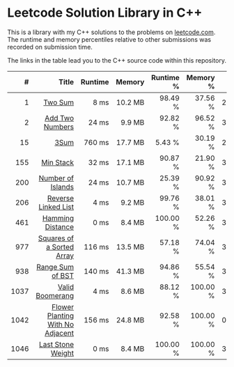 # Leetcode Solution Library in C++

This is a library with my C++ solutions to the problems on [leetcode.com](https://leetcode.com). The runtime and memory
percentiles relative to other submissions was recorded on submission time.

The links in the table lead you to the C++ source code within this repository.


| #     | Title                                        | Runtime | Memory  | Runtime % | Memory % | Submit Date |
| ----: | -----------------------------------------:   | ------: | ------: | --------: | -------: | ----------: |
| 1     | [Two Sum](src/twoSum.cpp)                    | 8 ms    | 10.2 MB | 98.49 %   | 37.56 %  | 27.05.2019  |
| 2     | [Add Two Numbers](src/addTwoNumbers.cpp)     | 24 ms   | 9.9 MB  | 92.82 %   | 96.52 %  | 30.05.2019  |
| 15     | [3Sum](src/threeSum.cpp)     | 760 ms   | 17.7 MB  | 5.43 %   | 30.19 %  | 29.05.2019  |
| 155   | [Min Stack](src/MinStack.cpp)                | 32 ms   | 17.1 MB | 90.87 %   | 21.90 %  | 30.05.2019  |
| 200   | [Number of Islands](src/numIslands.cpp)   | 24 ms    | 10.7 MB  | 25.39 %   | 90.92 %  | 31.05.2019  |
| 206   | [Reverse Linked List](src/reverseList.cpp)   | 4 ms    | 9.2 MB  | 99.76 %   | 38.01 %  | 30.05.2019  |
| 461   | [Hamming Distance](src/hammingDistance.cpp)  | 0 ms    | 8.4 MB  | 100.00 %  | 52.26 %  | 30.05.2019  |
| 977   | [Squares of a Sorted Array](src/sortedSquares.cpp)  | 116 ms    | 13.5 MB  | 57.18 %  | 74.04 %  | 31.05.2019  |
| 938   | [Range Sum of BST](src/rangeSumBST.cpp)  | 140 ms    | 41.3 MB  | 94.86 %  | 55.54 %  | 31.05.2019  |
| 1037  | [Valid Boomerang](src/isBoomerang.cpp)       | 4 ms    | 8.6 MB  | 88.12 %   | 100.00 % | 31.05.2019  |
| 1042  | [Flower Planting With No Adjacent](src/gardenNoAdj.cpp) | 156 ms    | 24.8 MB  | 92.58 %  | 100.00 % | 05.06.2019  |
| 1046  | [Last Stone Weight](src/lastStoneWeight.cpp) | 0 ms    | 8.4 MB  | 100.00 %  | 100.00 % | 31.05.2019  |
